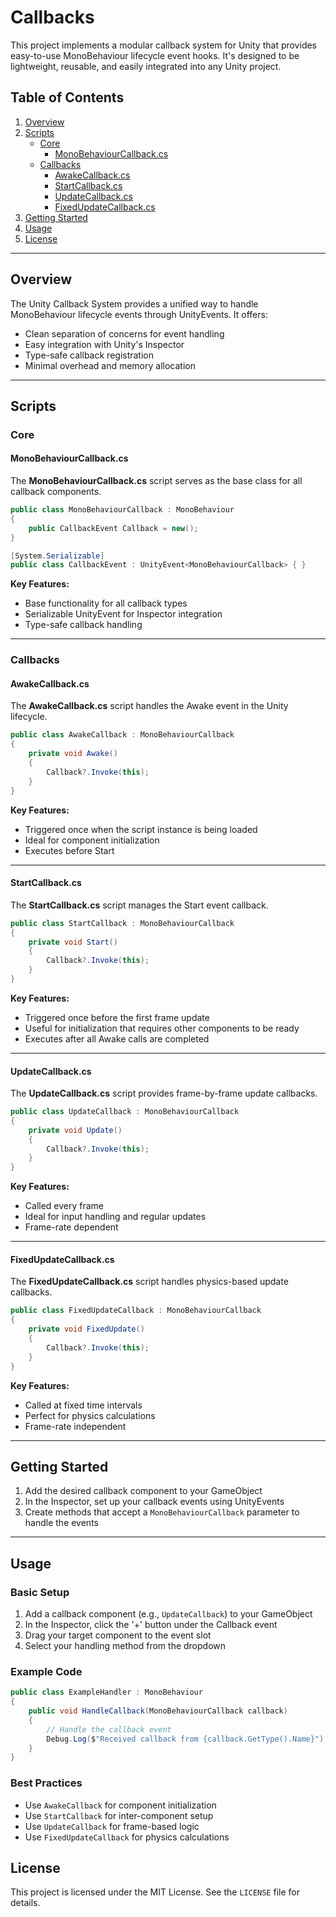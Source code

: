 # Callbacks

This project implements a modular callback system for Unity that provides easy-to-use MonoBehaviour lifecycle event hooks. It's designed to be lightweight, reusable, and easily integrated into any Unity project.

## Table of Contents

1. [Overview](#overview)
2. [Scripts](#scripts)
   - [Core](#core)
     - [MonoBehaviourCallback.cs](#monobehaviourcallbackcs)
   - [Callbacks](#callbacks)
     - [AwakeCallback.cs](#awakecallbackcs)
     - [StartCallback.cs](#startcallbackcs)
     - [UpdateCallback.cs](#updatecallbackcs)
     - [FixedUpdateCallback.cs](#fixedupdatecallbackcs)
3. [Getting Started](#getting-started)
4. [Usage](#usage)
5. [License](#license)

---

## Overview

The Unity Callback System provides a unified way to handle MonoBehaviour lifecycle events through UnityEvents. It offers:

- Clean separation of concerns for event handling
- Easy integration with Unity's Inspector
- Type-safe callback registration
- Minimal overhead and memory allocation

---

## Scripts

### Core

#### MonoBehaviourCallback.cs

The **MonoBehaviourCallback.cs** script serves as the base class for all callback components.

```csharp
public class MonoBehaviourCallback : MonoBehaviour
{
    public CallbackEvent Callback = new();
}

[System.Serializable]
public class CallbackEvent : UnityEvent<MonoBehaviourCallback> { }
```

**Key Features:**

- Base functionality for all callback types
- Serializable UnityEvent for Inspector integration
- Type-safe callback handling

---

### Callbacks

#### AwakeCallback.cs

The **AwakeCallback.cs** script handles the Awake event in the Unity lifecycle.

```csharp
public class AwakeCallback : MonoBehaviourCallback
{
    private void Awake()
    {
        Callback?.Invoke(this);
    }
}
```

**Key Features:**

- Triggered once when the script instance is being loaded
- Ideal for component initialization
- Executes before Start

---

#### StartCallback.cs

The **StartCallback.cs** script manages the Start event callback.

```csharp
public class StartCallback : MonoBehaviourCallback
{
    private void Start()
    {
        Callback?.Invoke(this);
    }
}
```

**Key Features:**

- Triggered once before the first frame update
- Useful for initialization that requires other components to be ready
- Executes after all Awake calls are completed

---

#### UpdateCallback.cs

The **UpdateCallback.cs** script provides frame-by-frame update callbacks.

```csharp
public class UpdateCallback : MonoBehaviourCallback
{
    private void Update()
    {
        Callback?.Invoke(this);
    }
}
```

**Key Features:**

- Called every frame
- Ideal for input handling and regular updates
- Frame-rate dependent

---

#### FixedUpdateCallback.cs

The **FixedUpdateCallback.cs** script handles physics-based update callbacks.

```csharp
public class FixedUpdateCallback : MonoBehaviourCallback
{
    private void FixedUpdate()
    {
        Callback?.Invoke(this);
    }
}
```

**Key Features:**

- Called at fixed time intervals
- Perfect for physics calculations
- Frame-rate independent

---

## Getting Started

1. Add the desired callback component to your GameObject
2. In the Inspector, set up your callback events using UnityEvents
3. Create methods that accept a `MonoBehaviourCallback` parameter to handle the events

---

## Usage

### Basic Setup

1. Add a callback component (e.g., `UpdateCallback`) to your GameObject
2. In the Inspector, click the '+' button under the Callback event
3. Drag your target component to the event slot
4. Select your handling method from the dropdown

### Example Code

```csharp
public class ExampleHandler : MonoBehaviour
{
    public void HandleCallback(MonoBehaviourCallback callback)
    {
        // Handle the callback event
        Debug.Log($"Received callback from {callback.GetType().Name}");
    }
}
```

### Best Practices

- Use `AwakeCallback` for component initialization
- Use `StartCallback` for inter-component setup
- Use `UpdateCallback` for frame-based logic
- Use `FixedUpdateCallback` for physics calculations

## License

This project is licensed under the MIT License. See the `LICENSE` file for details.
